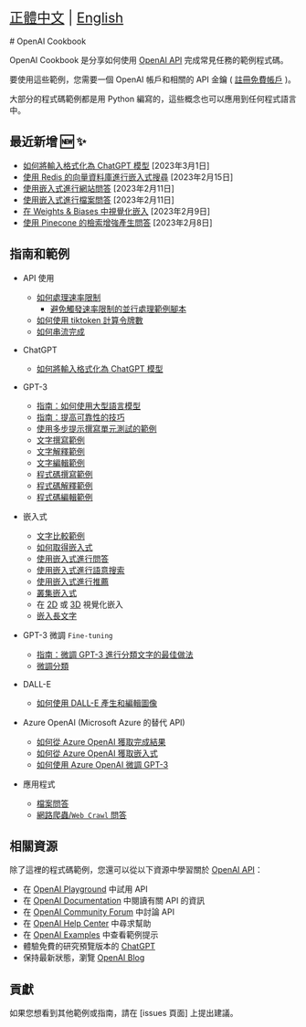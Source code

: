 <div style="font-size: 1.5rem;">
  <a href="./README.md">正體中文</a> |
  <a href="./README.en.md">English</a>
</div>
</br>
# OpenAI Cookbook

OpenAI Cookbook 是分享如何使用 [OpenAI API] 完成常見任務的範例程式碼。

要使用這些範例，您需要一個 OpenAI 帳戶和相關的 API 金鑰 ( [註冊免費帳戶][api signup] )。

大部分的程式碼範例都是用 Python 編寫的，這些概念也可以應用到任何程式語言中。

## 最近新增 🆕 ✨

- [如何將輸入格式化為 ChatGPT 模型](examples/How_to_format_inputs_to_ChatGPT_models.ipynb) [2023年3月1日]
- [使用 Redis 的向量資料庫進行嵌入式搜尋](https://github.com/openai/openai-cookbook/tree/main/examples/vector_databases/redis) [2023年2月15日]
- [使用嵌入式進行網站問答](https://github.com/openai/openai-cookbook/tree/main/apps/web-crawl-q-and-a) [2023年2月11日]
- [使用嵌入式進行檔案問答](https://github.com/openai/openai-cookbook/tree/main/apps/file-q-and-a) [2023年2月11日]
- [在 Weights & Biases 中視覺化嵌入](https://github.com/openai/openai-cookbook/blob/main/examples/Visualizing_embeddings_in_W%26B.ipynb) [2023年2月9日]
- [使用 Pinecone 的檢索增強產生問答](https://github.com/openai/openai-cookbook/blob/main/examples/vector_databases/pinecone/Gen_QA.ipynb) [2023年2月8日]

## 指南和範例

- API 使用
  - [如何處理速率限制](examples/How_to_handle_rate_limits.ipynb)
    - [避免觸發速率限制的並行處理範例腳本](examples/api_request_parallel_processor.py)
  - [如何使用 tiktoken 計算令牌數](examples/How_to_count_tokens_with_tiktoken.ipynb)
  - [如何串流完成](examples/How_to_stream_completions.ipynb)
- ChatGPT
  - [如何將輸入格式化為 ChatGPT 模型](examples/How_to_format_inputs_to_ChatGPT_models.ipynb)
- GPT-3
  - [指南：如何使用大型語言模型](how_to_work_with_large_language_models.md)
  - [指南：提高可靠性的技巧](techniques_to_improve_reliability.md)
  - [使用多步提示撰寫單元測試的範例](examples/Unit_test_writing_using_a_multi-step_prompt.ipynb)     
  - [文字撰寫範例](text_writing_examples.md)
  - [文字解釋範例](text_explanation_examples.md)
  - [文字編輯範例](text_editing_examples.md)
  - [程式碼撰寫範例](code_writing_examples.md)
  - [程式碼解釋範例](code_explanation_examples.md)
  - [程式碼編輯範例](code_editing_examples.md)
- 嵌入式
  - [文字比較範例](text_comparison_examples.md)
  - [如何取得嵌入式](examples/Get_embeddings.ipynb)
  - [使用嵌入式進行問答](examples/Question_answering_using_embeddings.ipynb)
  - [使用嵌入式進行語意搜索](examples/Semantic_text_search_using_embeddings.ipynb)
  - [使用嵌入式進行推薦](examples/Recommendation_using_embeddings.ipynb)
  - [叢集嵌入式](examples/Clustering.ipynb)
  - 在 [2D](examples/Visualizing_embeddings_in_2D.ipynb) 或 [3D](examples/Visualizing_embeddings_in_3D.ipynb) 視覺化嵌入
  - [嵌入長文字](examples/Embedding_long_inputs.ipynb)
- GPT-3 微調 `Fine-tuning`
  - [指南：微調 GPT-3 進行分類文字的最佳做法](https://docs.google.com/document/d/1rqj7dkuvl7Byd5KQPUJRxc19BJt8wo0yHNwK84KfU3Q/edit)
  - [微調分類](examples/Fine-tuned_classification.ipynb)
- DALL-E
  - [如何使用 DALL-E 產生和編輯圖像](examples/dalle/Image_generations_edits_and_variations_with_DALL-E.ipynb)
- Azure OpenAI (Microsoft Azure 的替代 API)
  - [如何從 Azure OpenAI 獲取完成結果](examples/azure/completions.ipynb)
  - [如何從 Azure OpenAI 獲取嵌入式](examples/azure/embeddings.ipynb)
  - [如何使用 Azure OpenAI 微調 GPT-3](examples/azure/finetuning.ipynb)
  
- 應用程式
  - [檔案問答](apps/file-q-and-a/)
  - [網路爬蟲/`Web Crawl` 問答](apps/web-crawl-q-and-a)

## 相關資源

除了這裡的程式碼範例，您還可以從以下資源中學習關於 [OpenAI API]：

- 在 [OpenAI Playground] 中試用 API
- 在 [OpenAI Documentation] 中閱讀有關 API 的資訊
- 在 [OpenAI Community Forum] 中討論 API
- 在 [OpenAI Help Center] 中尋求幫助
- 在 [OpenAI Examples] 中查看範例提示
- 體驗免費的研究預覽版本的 [ChatGPT]
- 保持最新狀態，瀏覽 [OpenAI Blog]

## 貢獻

如果您想看到其他範例或指南，請在 [issues 頁面] 上提出建議。

[chatgpt]: https://chat.openai.com/
[openai api]: https://openai.com/api/
[api signup]: https://beta.openai.com/signup
[openai playground]: https://beta.openai.com/playground
[openai documentation]: https://beta.openai.com/docs/introduction
[openai community forum]: https://community.openai.com/top?period=monthly
[openai help center]: https://help.openai.com/en/
[openai examples]: https://beta.openai.com/examples
[openai blog]: https://openai.com/blog/
[issues page]: https://github.com/openai/openai-cookbook/issues
